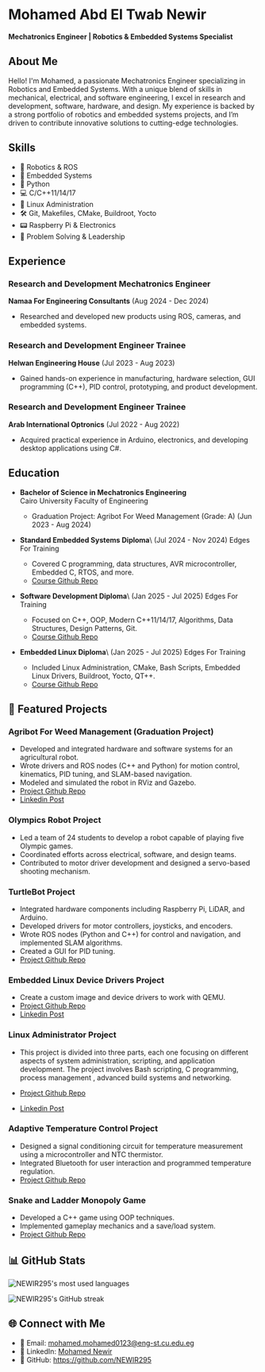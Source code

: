 # Mohamed Abd El Twab Newir

**Mechatronics Engineer | Robotics & Embedded Systems Specialist**

## About Me

Hello! I'm Mohamed, a passionate Mechatronics Engineer specializing in Robotics and Embedded Systems. With a unique blend of skills in mechanical, electrical, and software engineering, I excel in research and development, software, hardware, and design. My experience is backed by a strong portfolio of robotics and embedded systems projects, and I’m driven to contribute innovative solutions to cutting-edge technologies.

## Skills

- 🤖 Robotics & ROS
- 🔧 Embedded Systems
- 🐍 Python
- 💻 C/C++11/14/17
- 🐧 Linux Administration
- 🛠️ Git, Makefiles, CMake, Buildroot, Yocto
- 📟 Raspberry Pi & Electronics
- 🧠 Problem Solving & Leadership

## Experience

### Research and Development Mechatronics Engineer

**Namaa For Engineering Consultants** (Aug 2024 - Dec 2024)

- Researched and developed new products using ROS, cameras, and embedded systems.

### Research and Development Engineer Trainee

**Helwan Engineering House** (Jul 2023 - Aug 2023)

- Gained hands-on experience in manufacturing, hardware selection, GUI programming (C++), PID control, prototyping, and product development.

### Research and Development Engineer Trainee

**Arab International Optronics** (Jul 2022 - Aug 2022)

- Acquired practical experience in Arduino, electronics, and developing desktop applications using C#.

## Education

- **Bachelor of Science in Mechatronics Engineering**\
  Cairo University Faculty of Engineering 

  - Graduation Project: Agribot For Weed Management (Grade: A) (Jun 2023 - Aug 2024)

- **Standard Embedded Systems Diploma**\ (Jul 2024 - Nov 2024)
  Edges For Training 

  - Covered C programming, data structures, AVR microcontroller, Embedded C, RTOS, and more.
  - [Course Github Repo](https://github.com/NEWIR295/Embdded-Systems/tree/main/AVR%20Atmega32)
  
- **Software Development Diploma**\ (Jan 2025 - Jul 2025)
  Edges For Training 

  - Focused on C++, OOP, Modern C++11/14/17, Algorithms, Data Structures, Design Patterns, Git.
  - [Course Github Repo](https://github.com/NEWIR295/SOFTWARE_DEVELPMENT)
    
- **Embedded Linux Diploma**\ (Jan 2025 - Jul 2025)
  Edges For Training

  - Included Linux Administration, CMake, Bash Scripts, Embedded Linux Drivers, Buildroot, Yocto, QT++.
  - [Course Github Repo](https://github.com/NEWIR295/EMBEDDED_LINUX)
    
## 🚀 Featured Projects

### Agribot For Weed Management (Graduation Project)

- Developed and integrated hardware and software systems for an agricultural robot.
- Wrote drivers and ROS nodes (C++ and Python) for motion control, kinematics, PID tuning, and SLAM-based navigation.
- Modeled and simulated the robot in RViz and Gazebo.
- [Project Github Repo](https://github.com/NEWIR295/Agribot)
- [Linkedin Post](https://www.linkedin.com/posts/mohamed-newir-a8a572182_agribot-precisionagricultural-weedmanagement-activity-7223205542612090880-7WmM?utm_source=share&utm_medium=member_desktop&rcm=ACoAACsnZooBeVyXnTD61DNSYc-EvhkA0-pzmts)

### Olympics Robot Project

- Led a team of 24 students to develop a robot capable of playing five Olympic games.
- Coordinated efforts across electrical, software, and design teams.
- Contributed to motor driver development and designed a servo-based shooting mechanism.

### TurtleBot Project

- Integrated hardware components including Raspberry Pi, LiDAR, and Arduino.
- Developed drivers for motor controllers, joysticks, and encoders.
- Wrote ROS nodes (Python and C++) for control and navigation, and implemented SLAM algorithms.
- Created a GUI for PID tuning.
- [Project Github Repo](https://github.com/NEWIR295/N_TURTLEBOT)

### Embedded Linux Device Drivers Project

- Create a custom image and device drivers to work with QEMU.
- [Project Github Repo](https://github.com/NEWIR295/EMBEDDED_LINUX/tree/main/Embedded_Linux_Drivers/Buildroot_Project)
- [Linkedin Post](https://www.linkedin.com/posts/mohamed-newir-a8a572182_embeddedlinux-linuxkernel-devicedrivers-activity-7320695384018763777-iupW?utm_source=share&utm_medium=member_desktop&rcm=ACoAACsnZooBeVyXnTD61DNSYc-EvhkA0-pzmts)

### Linux Administrator Project 

- This project is divided into three parts, each one focusing on different aspects of system administration, scripting, and application development. The project involves Bash scripting, C programming, process management , advanced build systems and networking.

- [Project Github Repo](https://github.com/NEWIR295/EMBEDDED_LINUX/tree/main/Linux_Administration/Project)
- [Linkedin Post](https://www.linkedin.com/posts/mohamed-newir-a8a572182_linux-bashscripting-cprogramming-activity-7322301053482225664-IlsF?utm_source=share&utm_medium=member_android&rcm=ACoAACsnZooBeVyXnTD61DNSYc-EvhkA0-pzmts)
  
### Adaptive Temperature Control Project

- Designed a signal conditioning circuit for temperature measurement using a microcontroller and NTC thermistor.
- Integrated Bluetooth for user interaction and programmed temperature regulation.
- [Project Github Repo](https://github.com/NEWIR295/Embdded-Systems/tree/main/Arduino%20-%20%20Projects/adaptive%20Temprature%20Control)

### Snake and Ladder Monopoly Game

- Developed a C++ game using OOP techniques.
- Implemented gameplay mechanics and a save/load system.
- [Project Github Repo](https://github.com/NEWIR295/Snake-And-Ladder-Game)
  
## 📊 GitHub Stats

![NEWIR295's most used languages](https://github-readme-stats.vercel.app/api/top-langs/?username=NEWIR295&layout=compact&theme=transparent)

![NEWIR295's GitHub streak](https://github-readme-streak-stats.herokuapp.com/?user=NEWIR295&theme=dark)

## 🌐 Connect with Me

- 📧 Email: mohamed.mohamed0123@eng-st.cu.edu.eg
- 🔗 LinkedIn: [Mohamed Newir](https://www.linkedin.com/in/mohamed-newir-a8a572182)
- 🐙 GitHub: https://github.com/NEWIR295
